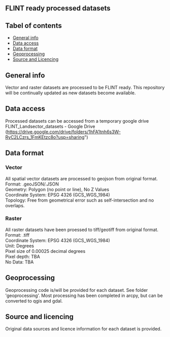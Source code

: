 ## FLINT ready processed datasets

## Tabel of contents
* [General info](#general-info)
* [Data access](#data-access)
* [Data format](#data-format)
* [Geoprocessing](#geoprocessing)
* [Source and Licencing](#source-and-licencing)


## General info
Vector and raster datasets are processed to be FLINT ready. This repository will be continually updated as new datasets become available.

## Data access
Processed datasets can be accessed from a temporary google drive FLINT_Landsector_datasets - Google Drive (https://drive.google.com/drive/folders/1hFA1tnh6s3W-RyC2LCzrs_1FmKEtzc8o?usp=sharing")

## Data format
### Vector
All spatial vector datasets are processed to geojson from original format.\
Format: .geoJSON/.JSON\
Geometry: Polygon (no point or line), No Z Values\
Coordinate System: EPSG 4326 (GCS_WGS_1984)\
Topology: Free from geometrical error such as self-intersection and no overlaps.

### Raster
All raster datasets have been proessed to tiff/geotiff from original format.\
Format: .tiff\
Coordinate System: EPSG 4326 (GCS_WGS_1984)\
Unit: Degrees\
Pixel size of 0.00025 decimal degrees\
Pixel depth: TBA\
No Data: TBA

## Geoprocessing
Geoprocessing code is/will be provided for each dataset. See folder 'geoprocessing'. Most processing has been completed in arcpy, but can be converted to qgis and gdal.

## Source and licencing
Original data sources and licence information for each dataset is provided.

